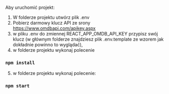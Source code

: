 Aby uruchomić projekt:

1. W folderze projektu utwórz plik .env
2. Pobierz darmowy klucz API ze srony https://www.omdbapi.com/apikey.aspx
3. w pliku .env do zmiennej REACT_APP_OMDB_API_KEY przypisz swój klucz (w głównym folderze znajdziesz plik .env.template ze wzorem jak dokładnie powinno to wyglądać),
4. w folderze projektu wykonaj polecenie

### `npm install`

5.  w folderze projektu wykonaj polecenie:

### `npm start`

###
